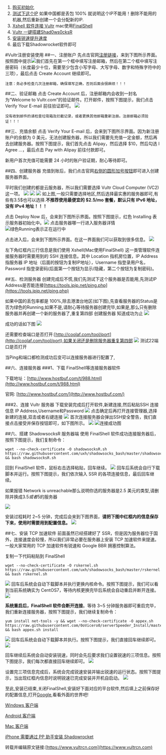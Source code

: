 1. [购买初始化](https://www.vultrcn.com/1.html)
2. [测试下这个IP](https://www.ipip.net/ping.php)
如果中国都是丢包 100% 就说明这个IP不能用！删除不能用的机器,然后重新创建一个会分配新的IP.
3. [Xshell 软件连接 Vultr](https://www.vultrcn.com/3.html)
mac使用[FinalShell](http://www.hostbuf.com/t/1059.html)
4. [Vultr 一键搭建Shad0ws0cksR](https://www.vultrcn.com/8.html)
5. [安装锐速提升速度](https://www.vultrcn.com/7.html)
6. 最后下载Shadowrocket软件即可

#Vultr注册安装使用
##一、注册账户
先点击官网[注册链接](https://www.vultr.com/?ref=7610494)，来到下图所示界面。按照图中提示![](./pictures/QQ20190228-141558@2x.png)我们首先在第一个框中填写注册邮箱，然后在第二个框中填写注册密码（长度最少十位，需要至少包含小写字母、大写字母、数字和特殊字符中的三项），最后点击 Create Account 继续即可。

	注意：务必多检查几次注册邮箱，确保填写正确，否则后面会很麻烦！！！

##二、验证邮箱
点击 Create Account 后，注册邮箱内会收到一封名为“Welcome to Vultr.com”的验证邮件。打开邮件，按照下图提示，我们点击 Verify Your E-mail 前往验证即可。
![](./pictures/register02-2.png)

	没有收到邮件的请检查垃圾箱及拦截记录，或者更换其他邮箱重新注册。注册邮箱必须验证！！！

##三、充值余额
点击 Verify Your E-mail 后，会来到下图所示界面。因为新注册账户的余额为 0 美元，无法创建服务器，所以我们需要先充值一定金额，然后再去创建服务器。按照下图提示，我们首先点击 Alipay，然后选择 $10，然后勾选 I Agree ...，最后点击 Pay with Alipay 前往付款即可。

新用户首次充值可能需要 24 小时的账户验证期，耐心等待即可。

##四、创建服务器
充值到账后，我们点击官网[右侧的圆形加号按钮](https://my.vultr.com/deploy/)即可进入创建服务器界面。

平时我们创建的都是云服务器，所以我们需要选择 Vultr Cloud Computer (VC2) 这一项。
![](./pictures/QQ20190228-143603@2x.png)
![](./pictures/QQ20190228-143852@2x.png)
![](./pictures/QQ20190228-143933@2x.png)
如上图,一般只需要选择地区,然后选择最实惠的服务器即可,有些有3.5$也可以选择.**不推荐使用最便宜的 $2.5/mo 套餐，默认只有 IPv6 地址，没有 IPv4 地址！！！**

点击 Deploy Now 后，会来到下图所示界面。按照下图提示，红色 Installing 表示服务器初始化中。![](./pictures/register09-2.png)
点击服务器哪一行进入服务器详情![绿色Running表示正在运行中](./pictures/QQ20190228-145050@2x.png)

点击进入后，会来到下图所示界面。在这一界面我们可以获取到很多信息。
![](./pictures/QQ20190228-145723@2x.png)

左下角红框内三行信息是我们使用 Xshell(Mac使用FinalShell) 这一类管理软件连接服务器时需要用到的 SSH 连接信息。其中 Location 指机房位置，IP Address 指服务器 IP 地址（后面的按钮为复制IP地址），Username 指登录用户名，Password 指登录密码(后面第一个按钮为显示/隐藏，第二个按钮为复制密码)。

##五、检测服务器
创建完成后不慌,我们先测试下这个服务器是否能用,先测试IP Address是否能连接[https://tools.ipip.net/ping.php](https://tools.ipip.net/ping.php)

如果中国的丢包率都是 100%,除去港澳台地区(如下图),先查看服务器的Status是否为绿色的Running,如果不是,请耐心等待服务器创建完毕,如果是,那么只有删除服务器并再创建一个新的服务器了,重复第四部 创建服务器 知道成功为止
![](./pictures/QQ20190228-150633@2x.png)

成功的话如下图
![](./pictures/QQ20190228-151124@2x.png)

还需要检查端口是否打开:[http://coolaf.com/tool/port](http://coolaf.com/tool/port),如果关闭还是删除服务器重复第四部
![](./pictures/QQ20190228-151629@2x.png)
测试22端口是否打开

当Ping和端口都检测成功后变可以连接服务器进行配置了,

##六、连接服务器
###1、下载 FinalShell等连接服务器软件

下载地址：[http://www.hostbuf.com/t/988.html](http://www.hostbuf.com/t/988.html)

官网: [http://www.hostbuf.com/](http://www.hostbuf.com/)

###2、连接 Vultr 服务器
下载安装完成后打开软件,新建连接,然后粘贴SSH 连接信息 IP Address,Username和Password
![](./pictures/QQ20190228-141006@2x.png)
点击确定后再打开连接管理器,选择新建的连接,双击或者右键连接
![](./pictures/QQ20190228-153105@2x.png)
首次连接服务器会弹出SSH安全警告，我们直接点击接受并保存按钮即可，如下图所示。
![](./pictures/05.png)
![连接成功图](./pictures/QQ20190228-141813@2x.png)

##六、搭建 ShadowsocksR 服务器端
使用 FinalShell 软件成功连接服务器后，按照下图提示，我们复制命令：
```
wget --no-check-certificate -O shadowsocksR.sh https://raw.githubusercontent.com/uxh/shadowsocks_bash/master/shadowsocksR.sh && bash shadowsocksR.sh
```
回到 FinalShell 软件，鼠标右击选择粘贴，回车继续。
![](./pictures/115634z9zcrf9qggtnuzqq.png.thumb.jpg)
回车后系统会自行下载脚本并运行。按照下图提示，我们依次输入 SSR 的各项连接信息，最后回车继续。

如果报错 Network is unreachable那么说明你选的服务器是2.5 美元的类型,请删除并换成3.5$或者5$的服务器

![](./pictures/114210ke6fcret00fr09rr.png.thumb.jpg)

安装过程耗时 2~5 分钟，完成后会来到下图界面，**请把下图中红框内的信息保存下来，使用时需要用到配置信息。**
![](./pictures/114222mdf1jr1h6qru1ere.png.thumb.jpg)

##七、安装 TCP 加速软件
前面虽然已经搭建好了 SSR，但是因为服务器位于国外，连接速度会较慢，所以我们非常必要在服务器上安装 TCP 加速软件来提速。一般大家常用的 TCP 加速软件有锐速和 Google BBR 拥塞控制算法。

复制一下代码粘贴到 FinalShell
```
wget --no-check-certificate -O rskernel.sh https://raw.githubusercontent.com/uxh/shadowsocks_bash/master/rskernel.sh && bash rskernel.sh
```
![](./pictures/centos7-serverspeeder01-2.png)
回车后系统会自动下载脚本并执行更换内核命令。按照下图提示，我们可以看到当前系统确实为 CentOS7，等待内核更换完毕后系统会自动重启并断开连接。
![](./pictures/centos7-serverspeeder02-2.png)

**系统重启后，FinalShell 软件会断开连接**。等待 3~5 分钟服务器即可重启完毕，我们重新连接服务器，按照下图提示，我们继续复制命令：
```
yum install net-tools -y && wget --no-check-certificate -O appex.sh https://raw.githubusercontent.com/0oVicero0/serverSpeeder_Install/master/appex.sh && bash appex.sh install
```
![](./pictures/centos7-serverspeeder03-2.png)
回车后系统会自动下载脚本并执行。按照下图提示，我们直接回车继续即可。
![](./pictures/centos6-serverspeeder02-2.png)

回车继续后系统会自动安装锐速，同时会先后要求我们设置锐速的三项信息。按照下图提示，我们每次都直接回车继续即可。
![](./pictures/centos7-serverspeeder05.png)

设置完三项信息完成后，系统会完成锐速安装并输出锐速的运行状态。按照下图提示，当出现红框内信息时说明锐速已完成安装并开机自启动。
![](./pictures/centos6-serverspeeder04-2.png)

至此,安装已结束,关闭FinalShell,安装好下面对应的平台软件,然后填上之前保存好的配置信息,打开[Google](https://www.google.com/),看看外面的世界吧!

[Windows 客户端](https://curls.fun/Shadowsocks/Shadowsocks-Windows-4.0.9.zip)

[Android 客户端](https://curls.fun/Shadowsocks/ShadowsocksR-Android-3.4.0.8.apk)

[Mac 客户端](https://curls.fun/Shadowsocks/Shadowsocks-MacOS-2.6.3.zip)

[iPhone 需要通过 PP 助手安装 Shadowrocket](https://pro.25pp.com/pp_mac_ios)

转载并编辑原文链接:[https://www.vultrcn.com](https://www.vultrcn.com)